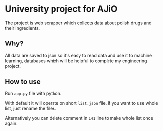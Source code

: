 # University project for AJiO
The project is web scrapper which collects data about polish drugs and their ingredients.

## Why?
All data are saved to json so it's easy to read data and use it to machine learning, databases which will be helpful to complete my engineering project.

## How to use
Run `app.py` file with python.

With default it will operate on short `list.json` file. If you want to use whole list, just rename the files.

Alternatively you can delete comment in `141` line to make whole list once again.
